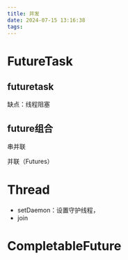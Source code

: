 ```yaml
---
title: 并发
date: 2024-07-15 13:16:38
tags:
---
```




# FutureTask

## futuretask

缺点：线程阻塞

## future组合

串并联

并联（Futures）

# Thread

- setDaemon：设置守护线程，
- join

# CompletableFuture


